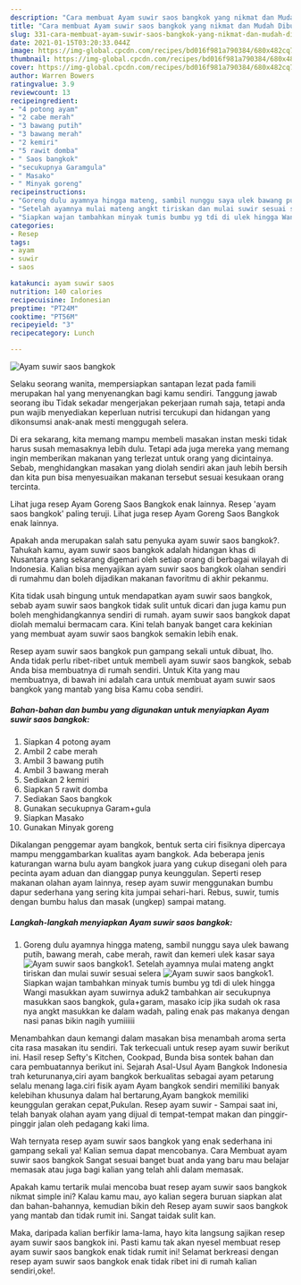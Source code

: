 ```yaml
---
description: "Cara membuat Ayam suwir saos bangkok yang nikmat dan Mudah Dibuat"
title: "Cara membuat Ayam suwir saos bangkok yang nikmat dan Mudah Dibuat"
slug: 331-cara-membuat-ayam-suwir-saos-bangkok-yang-nikmat-dan-mudah-dibuat
date: 2021-01-15T03:20:33.044Z
image: https://img-global.cpcdn.com/recipes/bd016f981a790384/680x482cq70/ayam-suwir-saos-bangkok-foto-resep-utama.jpg
thumbnail: https://img-global.cpcdn.com/recipes/bd016f981a790384/680x482cq70/ayam-suwir-saos-bangkok-foto-resep-utama.jpg
cover: https://img-global.cpcdn.com/recipes/bd016f981a790384/680x482cq70/ayam-suwir-saos-bangkok-foto-resep-utama.jpg
author: Warren Bowers
ratingvalue: 3.9
reviewcount: 13
recipeingredient:
- "4 potong ayam"
- "2 cabe merah"
- "3 bawang putih"
- "3 bawang merah"
- "2 kemiri"
- "5 rawit domba"
- " Saos bangkok"
- "secukupnya Garamgula"
- " Masako"
- " Minyak goreng"
recipeinstructions:
- "Goreng dulu ayamnya hingga mateng, sambil nunggu saya ulek bawang putih, bawang merah, cabe merah, rawit dan kemeri ulek kasar saya"
- "Setelah ayamnya mulai mateng angkt tiriskan dan mulai suwir sesuai selera"
- "Siapkan wajan tambahkan minyak tumis bumbu yg tdi di ulek hingga Wangi masukkan ayam suwirnya aduk2 tambahkan air secukupnya masukkan saos bangkok, gula+garam, masako icip jika sudah ok rasa nya angkt masukkan ke dalam wadah, paling enak pas makanya dengan nasi panas bikin nagih yumiiiiii"
categories:
- Resep
tags:
- ayam
- suwir
- saos

katakunci: ayam suwir saos 
nutrition: 140 calories
recipecuisine: Indonesian
preptime: "PT24M"
cooktime: "PT56M"
recipeyield: "3"
recipecategory: Lunch

---
```



![Ayam suwir saos bangkok](https://img-global.cpcdn.com/recipes/bd016f981a790384/680x482cq70/ayam-suwir-saos-bangkok-foto-resep-utama.jpg)

Selaku seorang wanita, mempersiapkan santapan lezat pada famili merupakan hal yang menyenangkan bagi kamu sendiri. Tanggung jawab seorang ibu Tidak sekadar mengerjakan pekerjaan rumah saja, tetapi anda pun wajib menyediakan keperluan nutrisi tercukupi dan hidangan yang dikonsumsi anak-anak mesti menggugah selera.

Di era  sekarang, kita memang mampu membeli masakan instan meski tidak harus susah memasaknya lebih dulu. Tetapi ada juga mereka yang memang ingin memberikan makanan yang terlezat untuk orang yang dicintainya. Sebab, menghidangkan masakan yang diolah sendiri akan jauh lebih bersih dan kita pun bisa menyesuaikan makanan tersebut sesuai kesukaan orang tercinta. 

Lihat juga resep Ayam Goreng Saos Bangkok enak lainnya. Resep &#39;ayam saos bangkok&#39; paling teruji. Lihat juga resep Ayam Goreng Saos Bangkok enak lainnya.

Apakah anda merupakan salah satu penyuka ayam suwir saos bangkok?. Tahukah kamu, ayam suwir saos bangkok adalah hidangan khas di Nusantara yang sekarang digemari oleh setiap orang di berbagai wilayah di Indonesia. Kalian bisa menyajikan ayam suwir saos bangkok olahan sendiri di rumahmu dan boleh dijadikan makanan favoritmu di akhir pekanmu.

Kita tidak usah bingung untuk mendapatkan ayam suwir saos bangkok, sebab ayam suwir saos bangkok tidak sulit untuk dicari dan juga kamu pun boleh menghidangkannya sendiri di rumah. ayam suwir saos bangkok dapat diolah memalui bermacam cara. Kini telah banyak banget cara kekinian yang membuat ayam suwir saos bangkok semakin lebih enak.

Resep ayam suwir saos bangkok pun gampang sekali untuk dibuat, lho. Anda tidak perlu ribet-ribet untuk membeli ayam suwir saos bangkok, sebab Anda bisa membuatnya di rumah sendiri. Untuk Kita yang mau membuatnya, di bawah ini adalah cara untuk membuat ayam suwir saos bangkok yang mantab yang bisa Kamu coba sendiri.

<!--inarticleads1-->

##### Bahan-bahan dan bumbu yang digunakan untuk menyiapkan Ayam suwir saos bangkok:

1. Siapkan 4 potong ayam
1. Ambil 2 cabe merah
1. Ambil 3 bawang putih
1. Ambil 3 bawang merah
1. Sediakan 2 kemiri
1. Siapkan 5 rawit domba
1. Sediakan  Saos bangkok
1. Gunakan secukupnya Garam+gula
1. Siapkan  Masako
1. Gunakan  Minyak goreng


Dikalangan penggemar ayam bangkok, bentuk serta ciri fisiknya dipercaya mampu menggambarkan kualitas ayam bangkok. Ada beberapa jenis katurangan warna bulu ayam bangkok juara yang cukup disegani oleh para pecinta ayam aduan dan dianggap punya keunggulan. Seperti resep makanan olahan ayam lainnya, resep ayam suwir menggunakan bumbu dapur sederhana yang sering kita jumpai sehari-hari. Rebus, suwir, tumis dengan bumbu halus dan masak (ungkep) sampai matang. 

<!--inarticleads2-->

##### Langkah-langkah menyiapkan Ayam suwir saos bangkok:

1. Goreng dulu ayamnya hingga mateng, sambil nunggu saya ulek bawang putih, bawang merah, cabe merah, rawit dan kemeri ulek kasar saya
<img src="https://img-global.cpcdn.com/steps/1d8ae67c9f8fc8f3/160x128cq70/ayam-suwir-saos-bangkok-langkah-memasak-1-foto.jpg" alt="Ayam suwir saos bangkok">1. Setelah ayamnya mulai mateng angkt tiriskan dan mulai suwir sesuai selera
<img src="https://img-global.cpcdn.com/steps/a64ed1e8a2640a89/160x128cq70/ayam-suwir-saos-bangkok-langkah-memasak-2-foto.jpg" alt="Ayam suwir saos bangkok">1. Siapkan wajan tambahkan minyak tumis bumbu yg tdi di ulek hingga Wangi masukkan ayam suwirnya aduk2 tambahkan air secukupnya masukkan saos bangkok, gula+garam, masako icip jika sudah ok rasa nya angkt masukkan ke dalam wadah, paling enak pas makanya dengan nasi panas bikin nagih yumiiiiii


Menambahkan daun kemangi dalam masakan bisa menambah aroma serta cita rasa masakan itu sendiri. Tak terkecuali untuk resep ayam suwir berikut ini. Hasil resep Sefty&#39;s Kitchen, Cookpad, Bunda bisa sontek bahan dan cara pembuatannya berikut ini. Sejarah Asal-Usul Ayam Bangkok Indonesia trah keturunanya,ciri ayam bangkok berkualitas sebagai ayam petarung selalu menang laga.ciri fisik ayam Ayam bangkok sendiri memiliki banyak kelebihan khusunya dalam hal bertarung,Ayam bangkok memiliki keunggulan gerakan cepat,Pukulan. Resep ayam suwir - Sampai saat ini, telah banyak olahan ayam yang dijual di tempat-tempat makan dan pinggir-pinggir jalan oleh pedagang kaki lima. 

Wah ternyata resep ayam suwir saos bangkok yang enak sederhana ini gampang sekali ya! Kalian semua dapat mencobanya. Cara Membuat ayam suwir saos bangkok Sangat sesuai banget buat anda yang baru mau belajar memasak atau juga bagi kalian yang telah ahli dalam memasak.

Apakah kamu tertarik mulai mencoba buat resep ayam suwir saos bangkok nikmat simple ini? Kalau kamu mau, ayo kalian segera buruan siapkan alat dan bahan-bahannya, kemudian bikin deh Resep ayam suwir saos bangkok yang mantab dan tidak rumit ini. Sangat taidak sulit kan. 

Maka, daripada kalian berfikir lama-lama, hayo kita langsung sajikan resep ayam suwir saos bangkok ini. Pasti kamu tak akan nyesel membuat resep ayam suwir saos bangkok enak tidak rumit ini! Selamat berkreasi dengan resep ayam suwir saos bangkok enak tidak ribet ini di rumah kalian sendiri,oke!.

